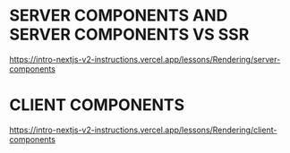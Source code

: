 # SERVER COMPONENTS AND SERVER COMPONENTS VS SSR

<https://intro-nextjs-v2-instructions.vercel.app/lessons/Rendering/server-components>

# CLIENT COMPONENTS

<https://intro-nextjs-v2-instructions.vercel.app/lessons/Rendering/client-components>
